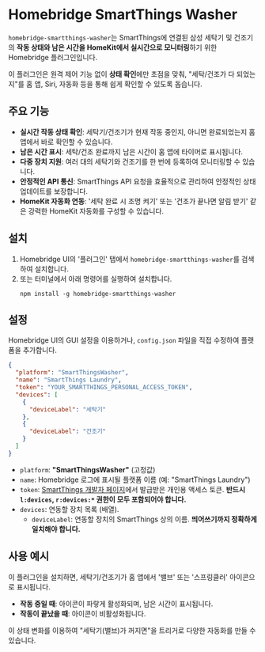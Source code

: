 # Homebridge SmartThings Washer

`homebridge-smartthings-washer`는 SmartThings에 연결된 삼성 세탁기 및 건조기의 **작동 상태와 남은 시간을 HomeKit에서 실시간으로 모니터링**하기 위한 Homebridge 플러그인입니다.

이 플러그인은 원격 제어 기능 없이 **상태 확인**에만 초점을 맞춰, "세탁/건조가 다 되었는지"를 홈 앱, Siri, 자동화 등을 통해 쉽게 확인할 수 있도록 돕습니다.

## 주요 기능

* **실시간 작동 상태 확인**: 세탁기/건조기가 현재 작동 중인지, 아니면 완료되었는지 홈 앱에서 바로 확인할 수 있습니다.
* **남은 시간 표시**: 세탁/건조 완료까지 남은 시간이 홈 앱에 타이머로 표시됩니다.
* **다중 장치 지원**: 여러 대의 세탁기와 건조기를 한 번에 등록하여 모니터링할 수 있습니다.
* **안정적인 API 통신**: SmartThings API 요청을 효율적으로 관리하여 안정적인 상태 업데이트를 보장합니다.
* **HomeKit 자동화 연동**: '세탁 완료 시 조명 켜기' 또는 '건조가 끝나면 알림 받기' 같은 강력한 HomeKit 자동화를 구성할 수 있습니다.

## 설치

1.  Homebridge UI의 '플러그인' 탭에서 `homebridge-smartthings-washer`를 검색하여 설치합니다.
2.  또는 터미널에서 아래 명령어를 실행하여 설치합니다.
    ```shell
    npm install -g homebridge-smartthings-washer
    ```

## 설정

Homebridge UI의 GUI 설정을 이용하거나, `config.json` 파일을 직접 수정하여 플랫폼을 추가합니다.

```json
{
  "platform": "SmartThingsWasher",
  "name": "SmartThings Laundry",
  "token": "YOUR_SMARTTHINGS_PERSONAL_ACCESS_TOKEN",
  "devices": [
    {
      "deviceLabel": "세탁기"
    },
    {
      "deviceLabel": "건조기"
    }
  ]
}
```

* `platform`: **"SmartThingsWasher"** (고정값)
* `name`: Homebridge 로그에 표시될 플랫폼 이름 (예: "SmartThings Laundry")
* `token`: [SmartThings 개발자 페이지](https://account.smartthings.com/tokens)에서 발급받은 개인용 액세스 토큰. **반드시 `l:devices`, `r:devices:*` 권한이 모두 포함되어야 합니다.**
* `devices`: 연동할 장치 목록 (배열).
    * `deviceLabel`: 연동할 장치의 SmartThings 상의 이름. **띄어쓰기까지 정확하게 일치해야 합니다.**

## 사용 예시

이 플러그인을 설치하면, 세탁기/건조기가 홈 앱에서 '밸브' 또는 '스프링클러' 아이콘으로 표시됩니다.
* **작동 중일 때**: 아이콘이 파랗게 활성화되며, 남은 시간이 표시됩니다.
* **작동이 끝났을 때**: 아이콘이 비활성화됩니다.

이 상태 변화를 이용하여 "세탁기(밸브)가 꺼지면"을 트리거로 다양한 자동화를 만들 수 있습니다.
